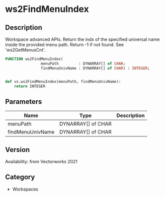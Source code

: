 # ws2FindMenuIndex

## Description
Workspace advanced APIs. Return the indx of the specified universal name inside the provided menu path. Return -1 if not found. See 'ws2GetMenusCnt'.

```pascal
FUNCTION ws2FindMenuIndex(
				menuPath         : DYNARRAY[] of CHAR;
				findMenuUnivName : DYNARRAY[] of CHAR) : INTEGER;
```

```python

def vs.ws2FindMenuIndex(menuPath, findMenuUnivName):
    return INTEGER
```

## Parameters
|Name|Type|Description|
|---|---|---|
|menuPath|DYNARRAY[] of CHAR||
|findMenuUnivName|DYNARRAY[] of CHAR||

## Version
Availability: from Vectorworks 2021
## Category
* Workspaces

